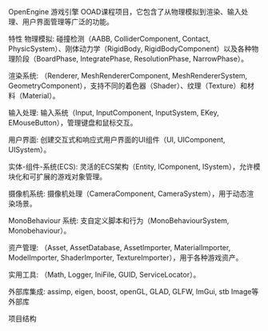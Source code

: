 OpenEngine 游戏引擎
OOAD课程项目，它包含了从物理模拟到渲染、输入处理、用户界面管理等广泛的功能。

特性
物理模拟: 碰撞检测（AABB, ColliderComponent, Contact, PhysicSystem）、刚体动力学（RigidBody, RigidBodyComponent）以及各种物理阶段（BoardPhase, IntegratePhase, ResolutionPhase, NarrowPhase）。

渲染系统: （Renderer, MeshRendererComponent, MeshRendererSystem, GeometryComponent），支持不同的着色器（Shader）、纹理（Texture）和材料（Material）。

输入处理: 输入系统（Input, InputComponent, InputSystem, EKey, EMouseButton），管理键盘和鼠标交互。

用户界面: 创建交互式和响应式用户界面的UI组件（UI, UIComponent, UISystem）。

实体-组件-系统(ECS): 灵活的ECS架构（Entity, IComponent, ISystem），允许模块化和可扩展的游戏对象管理。

摄像机系统: 摄像机处理（CameraComponent, CameraSystem），用于动态渲染场景。

MonoBehaviour 系统: 支自定义脚本和行为（MonoBehaviourSystem, Monobehaviour）。

资产管理: （Asset, AssetDatabase, AssetImporter, MaterialImporter, ModelImporter, ShaderImporter, TextureImporter），用于各种游戏资产。

实用工具: （Math, Logger, IniFile, GUID, ServiceLocator）。

外部库集成: assimp, eigen, boost, openGL, GLAD, GLFW, ImGui, stb Image等外部库

项目结构
